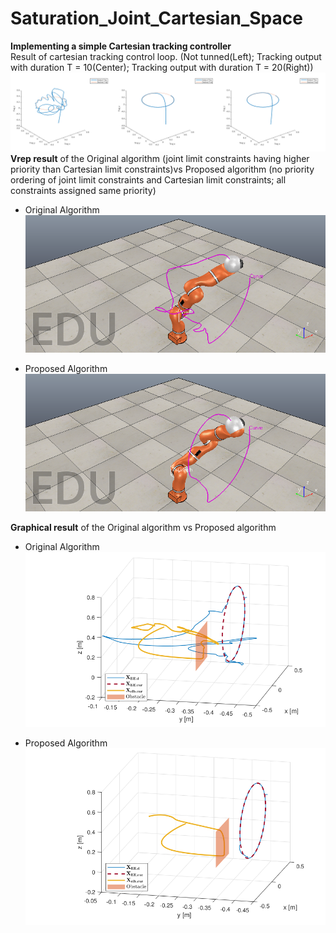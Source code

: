 # Saturation_Joint_Cartesian_Space

**Implementing a simple Cartesian tracking controller**
<br />
Result of cartesian tracking control loop. (Not tunned(Left); Tracking output with duration T = 10(Center); Tracking output with duration T = 20(Right))
![alt text](images/cartesian_tracking_circular.png)
<br />
**Vrep result** of the Original algorithm (joint limit constraints having higher priority than Cartesian limit constraints)vs Proposed algorithm (no priority ordering of joint limit constraints and Cartesian limit constraints; all constraints assigned same priority) 
<br />
* Original Algorithm
![alt text](images/Orig.png)

* Proposed Algorithm
![alt text](images/Prop.png)

**Graphical result** of the Original algorithm vs Proposed algorithm

* Original Algorithm
![alt text](images/Orig_graph.png)

* Proposed Algorithm
![alt text](images/Prop_graph.png)